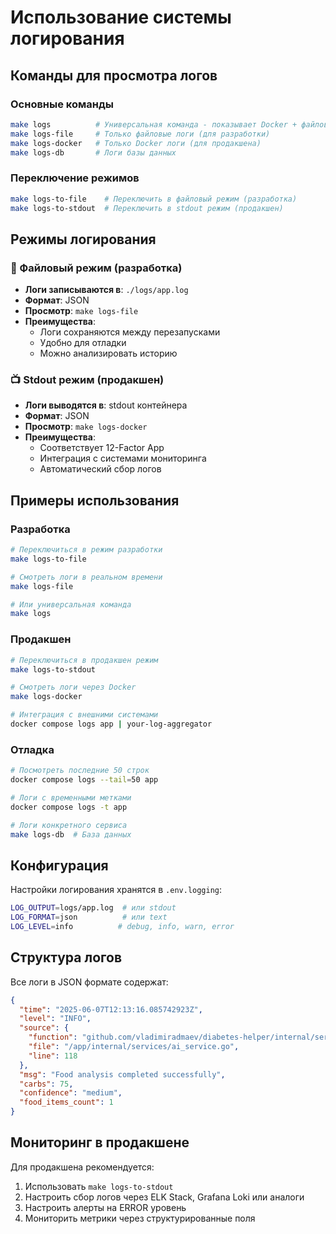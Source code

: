 # Использование системы логирования

## Команды для просмотра логов

### Основные команды
```bash
make logs          # Универсальная команда - показывает Docker + файловые логи
make logs-file     # Только файловые логи (для разработки)
make logs-docker   # Только Docker логи (для продакшена)
make logs-db       # Логи базы данных
```

### Переключение режимов
```bash
make logs-to-file    # Переключить в файловый режим (разработка)
make logs-to-stdout  # Переключить в stdout режим (продакшен)
```

## Режимы логирования

### 📁 Файловый режим (разработка)
- **Логи записываются в**: `./logs/app.log`
- **Формат**: JSON
- **Просмотр**: `make logs-file`
- **Преимущества**: 
  - Логи сохраняются между перезапусками
  - Удобно для отладки
  - Можно анализировать историю

### 📺 Stdout режим (продакшен)
- **Логи выводятся в**: stdout контейнера
- **Формат**: JSON
- **Просмотр**: `make logs-docker`
- **Преимущества**:
  - Соответствует 12-Factor App
  - Интеграция с системами мониторинга
  - Автоматический сбор логов

## Примеры использования

### Разработка
```bash
# Переключиться в режим разработки
make logs-to-file

# Смотреть логи в реальном времени
make logs-file

# Или универсальная команда
make logs
```

### Продакшен
```bash
# Переключиться в продакшен режим
make logs-to-stdout

# Смотреть логи через Docker
make logs-docker

# Интеграция с внешними системами
docker compose logs app | your-log-aggregator
```

### Отладка
```bash
# Посмотреть последние 50 строк
docker compose logs --tail=50 app

# Логи с временными метками
docker compose logs -t app

# Логи конкретного сервиса
make logs-db  # База данных
```

## Конфигурация

Настройки логирования хранятся в `.env.logging`:
```bash
LOG_OUTPUT=logs/app.log  # или stdout
LOG_FORMAT=json          # или text
LOG_LEVEL=info          # debug, info, warn, error
```

## Структура логов

Все логи в JSON формате содержат:
```json
{
  "time": "2025-06-07T12:13:16.085742923Z",
  "level": "INFO",
  "source": {
    "function": "github.com/vladimiradmaev/diabetes-helper/internal/services.AnalyzeFood",
    "file": "/app/internal/services/ai_service.go",
    "line": 118
  },
  "msg": "Food analysis completed successfully",
  "carbs": 75,
  "confidence": "medium",
  "food_items_count": 1
}
```

## Мониторинг в продакшене

Для продакшена рекомендуется:
1. Использовать `make logs-to-stdout`
2. Настроить сбор логов через ELK Stack, Grafana Loki или аналоги
3. Настроить алерты на ERROR уровень
4. Мониторить метрики через структурированные поля 